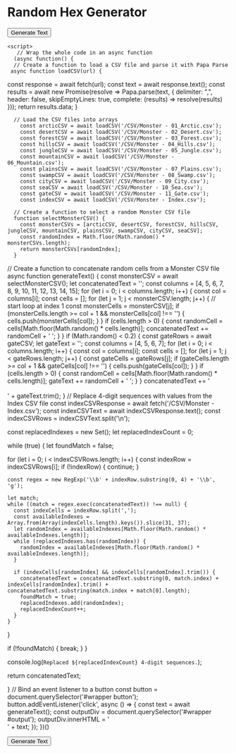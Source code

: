 <html>
  <head>
    <meta charset="UTF-8">
    <title>Random Text Generator</title>
    <script src="https://cdnjs.cloudflare.com/ajax/libs/PapaParse/5.3.0/papaparse.min.js"></script>
  </head>
  <body>
    <h1>Random Hex Generator</h1>
    <button id="generate-button">Generate Text</button>
    <div id="output"></div>
    
    <script>
       // Wrap the whole code in an async function
      (async function() {
      // Create a function to load a CSV file and parse it with Papa Parse
     async function loadCSV(url) {
  const response = await fetch(url);
  const text = await response.text();
  const results = await new Promise(resolve => Papa.parse(text, {
    delimiter: ",",
    header: false,
    skipEmptyLines: true,
    complete: (results) => resolve(results)
  }));
  return results.data;
}
      
      // Load the CSV files into arrays
        const arcticCSV = await loadCSV('/CSV/Monster - 01_Arctic.csv');
        const desertCSV = await loadCSV('/CSV/Monster - 02_Desert.csv');
        const forestCSV = await loadCSV('/CSV/Monster - 03_Forest.csv');
        const hillsCSV = await loadCSV('/CSV/Monster - 04_Hills.csv');
        const jungleCSV = await loadCSV('/CSV/Monster - 05_Jungle.csv');
        const mountainCSV = await loadCSV('/CSV/Monster - 06_Mountain.csv');
        const plainsCSV = await loadCSV('/CSV/Monster - 07_Plains.csv');
        const swampCSV = await loadCSV('/CSV/Monster - 08_Swamp.csv');
        const cityCSV = await loadCSV('/CSV/Monster - 09_City.csv');
        const seaCSV = await loadCSV('/CSV/Monster - 10_Sea.csv');
        const gateCSV = await loadCSV('/CSV/Monster - 11_Gate.csv');
        const indexCSV = await loadCSV('/CSV/Monster - Index.csv');
      
      // Create a function to select a random Monster CSV file
      function selectMonsterCSV() {
        const monsterCSVs = [arcticCSV, desertCSV, forestCSV, hillsCSV, jungleCSV, mountainCSV, plainsCSV, swampCSV, cityCSV, seaCSV];
        const randomIndex = Math.floor(Math.random() * monsterCSVs.length);
        return monsterCSVs[randomIndex];
      }
      
// Create a function to concatenate random cells from a Monster CSV file
      async function generateText() {
  const monsterCSV = await selectMonsterCSV();
  let concatenatedText = '';
  const columns = [4, 5, 6, 7, 8, 9, 10, 11, 12, 13, 14, 15];
  for (let i = 0; i < columns.length; i++) {
    const col = columns[i];
    const cells = [];
    for (let j = 1; j < monsterCSV.length; j++) { // start loop at index 1
      const monsterCells = monsterCSV[j];
      if (monsterCells.length >= col + 1 && monsterCells[col] !== '') {
        cells.push(monsterCells[col]);
      }
    }
    if (cells.length > 0) {
      const randomCell = cells[Math.floor(Math.random() * cells.length)];
      concatenatedText += randomCell + ' ';
    }
  }
  if (Math.random() < 0.2) {
    const gateRows = await gateCSV;
    let gateText = '';
    const columns = [4, 5, 6, 7];
    for (let i = 0; i < columns.length; i++) {
      const col = columns[i];
      const cells = [];
      for (let j = 1; j < gateRows.length; j++) {
        const gateCells = gateRows[j];
        if (gateCells.length >= col + 1 && gateCells[col] !== '') {
          cells.push(gateCells[col]);
        }
      }
      if (cells.length > 0) {
        const randomCell = cells[Math.floor(Math.random() * cells.length)];
        gateText += randomCell + ' ';
      }
    }
    concatenatedText += '<br><br>' + gateText.trim();
  }
// Replace 4-digit sequences with values from the Index CSV file
const indexCSVResponse = await fetch('/CSV/Monster - Index.csv');
const indexCSVText = await indexCSVResponse.text();
const indexCSVRows = indexCSVText.split('\n');

const replacedIndexes = new Set();
let replacedIndexCount = 0;

while (true) {
  let foundMatch = false;
  
  for (let i = 0; i < indexCSVRows.length; i++) {
    const indexRow = indexCSVRows[i];
    if (!indexRow) {
      continue;
    }
    
    const regex = new RegExp('\\b' + indexRow.substring(0, 4) + '\\b', 'g');
    
    let match;
    while ((match = regex.exec(concatenatedText)) !== null) {
      const indexCells = indexRow.split(',');
      const availableIndexes = Array.from(Array(indexCells.length).keys()).slice(31, 37);
      let randomIndex = availableIndexes[Math.floor(Math.random() * availableIndexes.length)];
      while (replacedIndexes.has(randomIndex)) {
        randomIndex = availableIndexes[Math.floor(Math.random() * availableIndexes.length)];
      }
      
      if (indexCells[randomIndex] && indexCells[randomIndex].trim()) {
        concatenatedText = concatenatedText.substring(0, match.index) + indexCells[randomIndex].trim() + concatenatedText.substring(match.index + match[0].length);
        foundMatch = true;
        replacedIndexes.add(randomIndex);
        replacedIndexCount++;
      }
    }
  }
  
  if (!foundMatch) {
    break;
  }
}

console.log(`Replaced ${replacedIndexCount} 4-digit sequences.`);

return concatenatedText;

}
// Bind an event listener to a button
const button = document.querySelector('#wrapper button');
button.addEventListener('click', async () => {
  const text = await generateText();
  const outputDiv = document.querySelector('#wrapper #output');
  outputDiv.innerHTML = '<br>' + text;
});
})()
    </script>    
<script src="/scripts/randomwords.js"></script>
      
  <div id="wrapper">
  <button>Generate Text</button>
  <div id="output"></div>
</div>
    
      
  </body>
</html>

